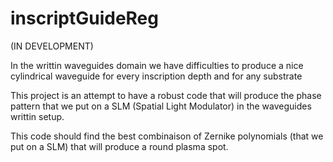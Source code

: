 # inscriptGuideReg

(IN DEVELOPMENT) 

In the writtin waveguides domain we have difficulties to produce a nice cylindrical waveguide for every inscription depth and for any substrate

This project is an attempt to have a robust code that will produce the phase pattern that we put on a SLM (Spatial Light Modulator) in the waveguides writtin setup.

This code should find the best combinaison of Zernike polynomials (that we put on a SLM) that will produce a round plasma spot.
